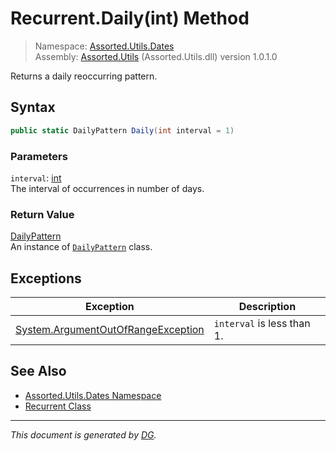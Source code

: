 ﻿# Recurrent.Daily(int) Method

> Namespace: [Assorted.Utils.Dates](index.md#assortedutilsdates-namespace)\
> Assembly: [Assorted.Utils](index.md) (Assorted.Utils.dll) version 1.0.1.0

Returns a daily reoccurring pattern.

## Syntax

```csharp
public static DailyPattern Daily(int interval = 1)
```

### Parameters

`interval`: [int](https://docs.microsoft.com/en-us/dotnet/api/system.int32)\
The interval of occurrences in number of days.

### Return Value

[DailyPattern](Assorted.Utils.Dates.Patterns.DailyPattern.md)\
An instance of [`DailyPattern`](Assorted.Utils.Dates.Patterns.DailyPattern.md) class.

## Exceptions

Exception | Description
--- | ---
[System.ArgumentOutOfRangeException](https://docs.microsoft.com/en-us/dotnet/api/system.argumentoutofrangeexception) | `interval` is less than 1.

## See Also

- [Assorted.Utils.Dates Namespace](index.md#assortedutilsdates-namespace)
- [Recurrent Class](Assorted.Utils.Dates.Recurrent.md)

---

_This document is generated by [DG](https://github.com/Khojasteh/dg)._
